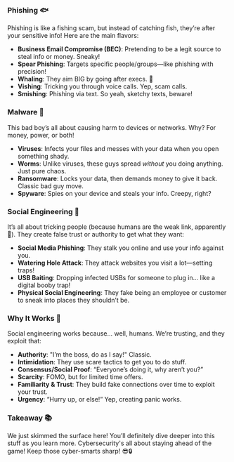 ### **Phishing** 🐟

Phishing is like a fishing scam, but instead of catching fish, they’re after your sensitive info! Here are the main flavors:

- **Business Email Compromise (BEC)**: Pretending to be a legit source to steal info or money. Sneaky!
- **Spear Phishing**: Targets specific people/groups—like phishing with precision!
- **Whaling**: They aim BIG by going after execs. 🐋
- **Vishing**: Tricking you through voice calls. Yep, scam calls.
- **Smishing**: Phishing via text. So yeah, sketchy texts, beware!

### **Malware** 👾

This bad boy’s all about causing harm to devices or networks. Why? For money, power, or both!

- **Viruses**: Infects your files and messes with your data when you open something shady.
- **Worms**: Unlike viruses, these guys spread _without_ you doing anything. Just pure chaos.
- **Ransomware**: Locks your data, then demands money to give it back. Classic bad guy move.
- **Spyware**: Spies on your device and steals your info. Creepy, right?

### **Social Engineering** 🤥

It’s all about tricking people (because humans are the weak link, apparently 🤷). They create false trust or authority to get what they want:

- **Social Media Phishing**: They stalk you online and use your info against you.
- **Watering Hole Attack**: They attack websites you visit a lot—setting traps!
- **USB Baiting**: Dropping infected USBs for someone to plug in... like a digital booby trap!
- **Physical Social Engineering**: They fake being an employee or customer to sneak into places they shouldn’t be.

### **Why It Works** 🤔

Social engineering works because... well, humans. We’re trusting, and they exploit that:

- **Authority**: "I’m the boss, do as I say!" Classic.
- **Intimidation**: They use scare tactics to get you to do stuff.
- **Consensus/Social Proof**: “Everyone’s doing it, why aren’t you?”
- **Scarcity**: FOMO, but for limited time offers.
- **Familiarity & Trust**: They build fake connections over time to exploit your trust.
- **Urgency**: “Hurry up, or else!” Yep, creating panic works.

### **Takeaway** 📚

We just skimmed the surface here! You’ll definitely dive deeper into this stuff as you learn more. Cybersecurity's all about staying ahead of the game! Keep those cyber-smarts sharp! 😎🔒